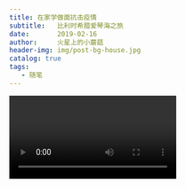 ```yaml
---
title: 在家学做面抗击疫情
subtitle:   比利时希腊爱琴海之旅
date:       2019-02-16
author:     火星上的小蘑菇
header-img: img/post-bg-house.jpg
catalog: true
tags:
   - 随笔
---
```


<video><source src="https://gd1.xxwu1990.tk/笑笑照片/视频/在家做菜.mp4" type="video/mp4"></video>